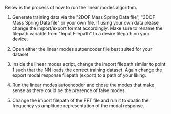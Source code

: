 Below is the process of how to run the linear modes algorithm.

1. Generate training data via the "2DOF Mass Spring Data file", "3DOF Mass Spring Data file" or your own file. If using your own data please change the import/export format accordingly. Make sure to rename the filepath variable from "Input Filepath" to a desire filepath on your device.

2. Open either the linear modes autoencoder file best suited for your dataset

3. Inside the linear modes script, change the import filepath similar to point 1 such that the NN loads the correct training dataset. Again change the export modal response filepath (export) to a path of your liking. 

4. Run the linear modes autoencoder and chose the modes that make sense as there could be the presence of false modes.

5. Change the import filepath of the FFT file and run it to obatin the frequency vs amplitude representation of the modal response.
   
